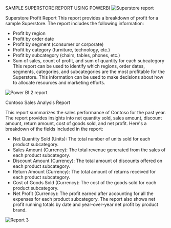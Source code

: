 SAMPLE SUPERSTORE REPORT USING POWERBI
![Superstore report](https://github.com/Ishita2407/Projects/assets/91796142/0da20e39-7002-47f7-9e78-110667779563)

Superstore Profit Report
This report provides a breakdown of profit for a sample Superstore. The report includes the following information:

- Profit by region
- Profit by order date
- Profit by segment (consumer or corporate)
- Profit by category (furniture, technology, etc.)
- Profit by subcategory (chairs, tables, phones, etc.)
- Sum of sales, count of profit, and sum of quantity for each subcategory
This report can be used to identify which regions, order dates, segments, categories, and subcategories are the most profitable for the Superstore. This information can be used to make decisions about how to allocate resources and marketing efforts.

![Power BI 2 report](https://github.com/Ishita2407/Projects/assets/91796142/eebef4c7-9d39-4b11-9401-35d60568bb7b)

Contoso Sales Analysis Report

This report summarizes the sales performance of Contoso for the past year. The report provides insights into net quantity sold, sales amount, discount amount, return amount, cost of goods sold, and net profit. Here's a breakdown of the fields included in the report:

- Net Quantity Sold (Units): The total number of units sold for each product subcategory.
- Sales Amount (Currency): The total revenue generated from the sales of each product subcategory.
- Discount Amount (Currency): The total amount of discounts offered on each product subcategory.
- Return Amount (Currency): The total amount of returns received for each product subcategory.
- Cost of Goods Sold (Currency): The cost of the goods sold for each product subcategory.
- Net Profit (Currency): The profit earned after accounting for all the expenses for each product subcategory.
The report also  shows net profit running totals by date and year-over-year net profit by product brand.

![Report 3](https://github.com/user-attachments/assets/cf63344a-e96a-41c3-8f35-26079cb19cbd)
